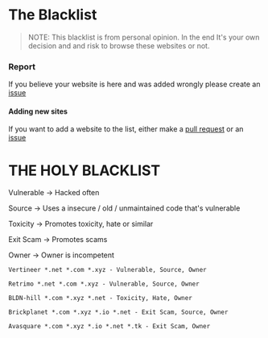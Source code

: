 # The Blacklist
> NOTE: This blacklist is from personal opinion. In the end It's your own decision and and risk to browse these websites or not.

### Report
If you believe your website is here and was added wrongly please create an [issue](https://github.com/Shigetorum635/SBC-Blacklist/issues)

#### Adding new sites
If you want to add a website to the list, either make a [pull request](https://github.com/Shigetorum635/SBC-Blacklist/pulls) or an [issue](https://github.com/Shigetorum635/SBC-Blacklist/issues)


# THE HOLY BLACKLIST

Vulnerable -> Hacked often

Source -> Uses a insecure / old / unmaintained code that's vulnerable

Toxicity -> Promotes toxicity, hate or similar

Exit Scam -> Promotes scams

Owner -> Owner is incompetent

```
Vertineer *.net *.com *.xyz - Vulnerable, Source, Owner

Retrimo *.net *.com *.xyz - Vulnerable, Source, Owner

BLDN-hill *.com *.xyz *.net - Toxicity, Hate, Owner

Brickplanet *.com *.xyz *.io *.net - Exit Scam, Source, Owner

Avasquare *.com *.xyz *.io *.net *.tk - Exit Scam, Owner

```
